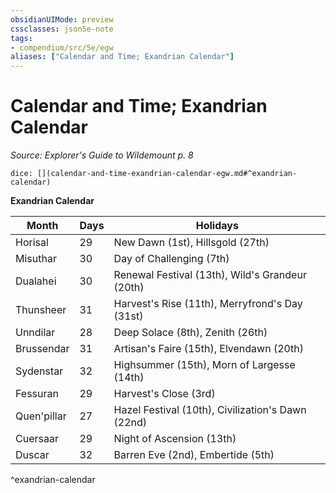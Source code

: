 ```yaml
---
obsidianUIMode: preview
cssclasses: json5e-note
tags:
- compendium/src/5e/egw
aliases: ["Calendar and Time; Exandrian Calendar"]
---
```

# Calendar and Time; Exandrian Calendar
*Source: Explorer's Guide to Wildemount p. 8* 

`dice: [](calendar-and-time-exandrian-calendar-egw.md#^exandrian-calendar)`

**Exandrian Calendar**

| Month | Days | Holidays |
|-------|------|----------|
| Horisal | 29 | New Dawn (1st), Hillsgold (27th) |
| Misuthar | 30 | Day of Challenging (7th) |
| Dualahei | 30 | Renewal Festival (13th), Wild's Grandeur (20th) |
| Thunsheer | 31 | Harvest's Rise (11th), Merryfrond's Day (31st) |
| Unndilar | 28 | Deep Solace (8th), Zenith (26th) |
| Brussendar | 31 | Artisan's Faire (15th), Elvendawn (20th) |
| Sydenstar | 32 | Highsummer (15th), Morn of Largesse (14th) |
| Fessuran | 29 | Harvest's Close (3rd) |
| Quen'pillar | 27 | Hazel Festival (10th), Civilization's Dawn (22nd) |
| Cuersaar | 29 | Night of Ascension (13th) |
| Duscar | 32 | Barren Eve (2nd), Embertide (5th) |
^exandrian-calendar